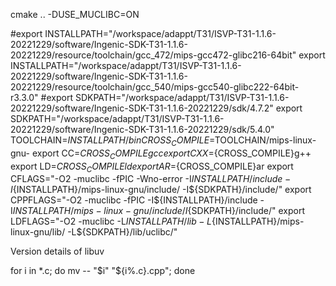 
cmake .. -DUSE_MUCLIBC=ON

#export INSTALLPATH="/workspace/adappt/T31/ISVP-T31-1.1.6-20221229/software/Ingenic-SDK-T31-1.1.6-20221229/resource/toolchain/gcc_472/mips-gcc472-glibc216-64bit"
export INSTALLPATH="/workspace/adappt/T31/ISVP-T31-1.1.6-20221229/software/Ingenic-SDK-T31-1.1.6-20221229/resource/toolchain/gcc_540/mips-gcc540-glibc222-64bit-r3.3.0"
#export SDKPATH="/workspace/adappt/T31/ISVP-T31-1.1.6-20221229/software/Ingenic-SDK-T31-1.1.6-20221229/sdk/4.7.2"
export SDKPATH="/workspace/adappt/T31/ISVP-T31-1.1.6-20221229/software/Ingenic-SDK-T31-1.1.6-20221229/sdk/5.4.0"
TOOLCHAIN=$INSTALLPATH/bin
CROSS_COMPILE=$TOOLCHAIN/mips-linux-gnu-
export CC=${CROSS_COMPILE}gcc
export CXX=${CROSS_COMPILE}g++
export LD=${CROSS_COMPILE}ld
export AR=${CROSS_COMPILE}ar
export CFLAGS="-O2 -muclibc -fPIC -Wno-error -I${INSTALLPATH}/include -I${INSTALLPATH}/mips-linux-gnu/include/ -I${SDKPATH}/include/"
export CPPFLAGS="-O2 -muclibc -fPIC  -I${INSTALLPATH}/include -I${INSTALLPATH}/mips-linux-gnu/include/ I${SDKPATH}/include/"
export LDFLAGS="-O2 -muclibc -L${INSTALLPATH}/lib -L${INSTALLPATH}/mips-linux-gnu/lib/ -L${SDKPATH}/lib/uclibc/"




Version details of libuv

for i in *.c; do mv -- "$i" "${i%.c}.cpp"; done